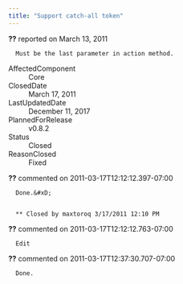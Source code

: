 ```yaml
---
title: "Support catch-all token"
---
```

<div class="issue-report">
   <div class="issue-header"><b>??</b> reported on 
      <time datetime="2011-03-13T22:21:21.743-07:00">March 13, 2011</time>
   </div>
   <div class="issue-message" markdown="1">
      
      Must be the last parameter in action method.
      
      
   </div>
   <div class="issue-footer">
      <dl>
         <dt>AffectedComponent</dt>
         <dd>Core</dd>
         <dt>ClosedDate</dt>
         <dd>
            <time datetime="2011-03-17T12:38:03.567-07:00">March 17, 2011</time>
         </dd>
         <dt>LastUpdatedDate</dt>
         <dd>
            <time datetime="2017-12-11T02:15:56.247-08:00">December 11, 2017</time>
         </dd>
         <dt>PlannedForRelease</dt>
         <dd>v0.8.2</dd>
         <dt>Status</dt>
         <dd>Closed</dd>
         <dt>ReasonClosed</dt>
         <dd>Fixed</dd>
      </dl>
   </div>
</div>
<div id="comment-77654" class="issue-comment">
   <div class="issue-header"><b>??</b> commented on 2011-03-17T12:12:12.397-07:00
   </div>
   <div class="issue-message" markdown="1">
      
      Done.&#xD;
      
      
      ** Closed by maxtoroq 3/17/2011 12:10 PM
      
      
   </div>
</div>
<div id="comment-77655" class="issue-comment">
   <div class="issue-header"><b>??</b> commented on 2011-03-17T12:12:12.763-07:00
   </div>
   <div class="issue-message" markdown="1">
      
      Edit
      
      
   </div>
</div>
<div id="comment-77656" class="issue-comment">
   <div class="issue-header"><b>??</b> commented on 2011-03-17T12:37:30.707-07:00
   </div>
   <div class="issue-message" markdown="1">
      
      Done.
      
      
   </div>
</div>